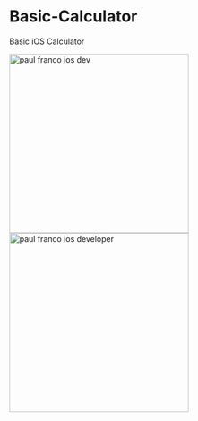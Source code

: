 # Basic-Calculator
Basic iOS Calculator

<img width="320" alt="paul franco ios dev" src="https://user-images.githubusercontent.com/29502126/89965075-b56aaf80-dc00-11ea-9d82-d6512c5d9342.png">
<img width="320" alt="paul franco ios developer" src="https://user-images.githubusercontent.com/29502126/89965078-b996cd00-dc00-11ea-8acc-c8dd27e50b02.png">
